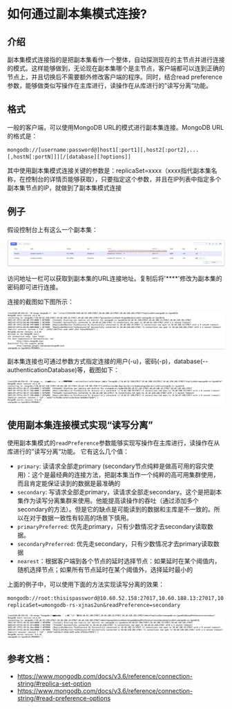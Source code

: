 # 如何通过副本集模式连接?

## 介绍
副本集模式连接指的是把副本集看作一个整体，自动探测现在的主节点并进行连接的模式。这样能够做到，无论现在副本集哪个是主节点，客户端都可以连到正确的节点上，并且切换后不需要额外修改客户端的程序。同时，结合read preference参数，能够做类似写操作在主库进行，读操作在从库进行的”读写分离“功能。

## 格式
一般的客户端，可以使用MongoDB URL的模式进行副本集连接。MongoDB URL的格式是：
```http
mongodb://[username:password@]host1[:port1][,host2[:port2],...[,hostN[:portN]]][/[database][?options]]
```
其中使用副本集模式连接关键的参数是：replicaSet=xxxx（xxxx指代副本集名称，在控制台的详情页能够获取），只要指定这个参数，并且在IP列表中指定多个副本集节点的IP，就做到了副本集模式连接

## 例子
假设控制台上有这么一个副本集：

![image](/images/quick/rsConnectURL.png)

访问地址一栏可以获取到副本集的URL连接地址。复制后将'****'修改为副本集的密码即可进行连接。

连接的截图如下图所示：

![image](/images/quick/ConnectReplicaset4.png)

副本集连接也可通过参数方式指定连接的用户(-u)，密码(-p)，database(--authenticationDatabase)等，截图如下：

![image](/images/quick/ConnectReplicaset5.png)

## 使用副本集连接模式实现“读写分离”
使用副本集模式的`readPreference`参数能够实现写操作在主库进行，读操作在从库进行的”读写分离“功能。
它有这么几个值：

* `primary`: 读请求全部走primary (secondary节点纯粹是做高可用的容灾使用)：这个是最经典的连接方法，把副本集当作一个纯粹的高可用集群使用，而且肯定能保证读到的数据是最准确的
* `secondary`: 写请求全部走primary，读请求全部走secondary。这个是把副本集作为读写分离集群来使用。他能提高读操作的吞吐（通过添加多个secondary的方法）。但是它的缺点是可能读到的数据和主库是不一致的。所以在对于数据一致性有较高的场景下慎用。
* `primaryPreferred`: 优先走primary，只有少数情况才去secondary读取数据。
* `secondaryPreferred`: 优先走secondary，只有少数情况才去primary读取数据
* `nearest`：根据客户端到各个节点的延时选择节点：如果延时在某个阈值内，随机选择节点；如果所有节点延时在某个阈值外，选择延时最小的

上面的例子中，可以使用下面的方法实现读写分离的效果：
```http
mongodb://root:thisispassword@10.60.52.158:27017,10.60.188.13:27017,10.60.128.181:27017/admin?replicaSet=umongodb-rs-xjnas2un&readPreference=secondary
```

![image](/images/quick/connectReplicaSet3.png)

## 参考文档：

* https://www.mongodb.com/docs/v3.6/reference/connection-string/#replica-set-option
* https://www.mongodb.com/docs/v3.6/reference/connection-string/#read-preference-options

